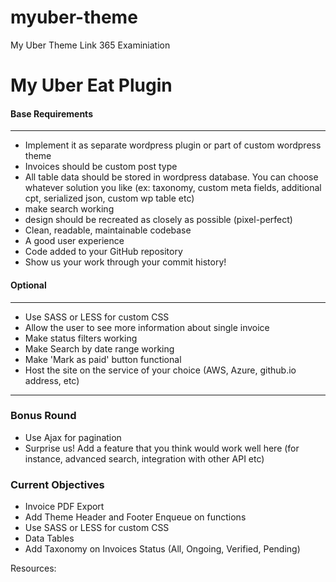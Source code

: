 # myuber-theme
My Uber Theme Link 365 Examiniation 


# My Uber Eat Plugin


#### Base Requirements
-------
- Implement it as separate wordpress plugin or part of custom wordpress theme
- Invoices should be custom post type
- All table data should be stored in wordpress database. You can choose whatever solution you like (ex: taxonomy, custom meta fields, additional cpt, serialized json, custom wp table etc)
- make search working
- design should be recreated as closely as possible (pixel-perfect)
- Clean, readable, maintainable codebase
- A good user experience
- Code added to your GitHub repository
- Show us your work through your commit history!

#### Optional
-------
+ Use SASS or LESS for custom CSS
+ Allow the user to see more information about single invoice
+ Make status filters working
+ Make Search by date range working
+ Make 'Mark as paid' button functional
+ Host the site on the service of your choice (AWS, Azure, github.io address, etc)

-------
### Bonus Round
+ Use Ajax for pagination
+ Surprise us! Add a feature that you think would work well here (for instance, advanced search, integration with other API etc)



### Current Objectives
+ Invoice PDF Export
+ Add Theme Header and Footer Enqueue on functions
+ Use SASS or LESS for custom CSS
+ Data Tables
+ Add Taxonomy on Invoices Status (All, Ongoing, Verified, Pending)


Resources:


